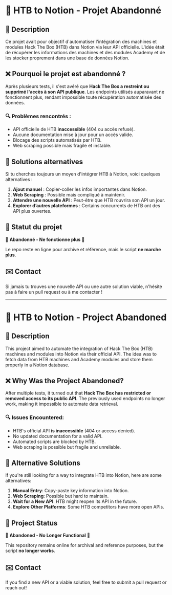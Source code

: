 # 🚀 HTB to Notion - Projet Abandonné

## 📌 Description
Ce projet avait pour objectif d'automatiser l'intégration des machines et modules Hack The Box (HTB) dans Notion via leur API officielle. L'idée était de récupérer les informations des machines et des modules Academy et de les stocker proprement dans une base de données Notion.

## ❌ Pourquoi le projet est abandonné ?
Après plusieurs tests, il s'est avéré que **Hack The Box a restreint ou supprimé l'accès à son API publique**. Les endpoints utilisés auparavant ne fonctionnent plus, rendant impossible toute récupération automatisée des données.

### 🔍 Problèmes rencontrés :
- API officielle de HTB **inaccessible** (404 ou accès refusé).
- Aucune documentation mise à jour pour un accès valide.
- Blocage des scripts automatisés par HTB.
- Web scraping possible mais fragile et instable.

## 🔄 Solutions alternatives
Si tu cherches toujours un moyen d'intégrer HTB à Notion, voici quelques alternatives :
1. **Ajout manuel** : Copier-coller les infos importantes dans Notion.
2. **Web Scraping** : Possible mais compliqué à maintenir.
3. **Attendre une nouvelle API** : Peut-être que HTB rouvrira son API un jour.
4. **Explorer d’autres plateformes** : Certains concurrents de HTB ont des API plus ouvertes.

## 📌 Statut du projet
🚨 **Abandonné - Ne fonctionne plus** 🚨

Le repo reste en ligne pour archive et référence, mais le script **ne marche plus**.

## ✉️ Contact
Si jamais tu trouves une nouvelle API ou une autre solution viable, n'hésite pas à faire un pull request ou à me contacter !

---

# 🚀 HTB to Notion - Project Abandoned  

## 📌 Description  
This project aimed to automate the integration of Hack The Box (HTB) machines and modules into Notion via their official API. The idea was to fetch data from HTB machines and Academy modules and store them properly in a Notion database.  

## ❌ Why Was the Project Abandoned?  
After multiple tests, it turned out that **Hack The Box has restricted or removed access to its public API**. The previously used endpoints no longer work, making it impossible to automate data retrieval.  

### 🔍 Issues Encountered:  
- HTB's official API **is inaccessible** (404 or access denied).  
- No updated documentation for a valid API.  
- Automated scripts are blocked by HTB.  
- Web scraping is possible but fragile and unreliable.  

## 🔄 Alternative Solutions  
If you're still looking for a way to integrate HTB into Notion, here are some alternatives:  
1. **Manual Entry**: Copy-paste key information into Notion.  
2. **Web Scraping**: Possible but hard to maintain.  
3. **Wait for a New API**: HTB might reopen its API in the future.  
4. **Explore Other Platforms**: Some HTB competitors have more open APIs.  

## 📌 Project Status  
🚨 **Abandoned - No Longer Functional** 🚨  

This repository remains online for archival and reference purposes, but the script **no longer works**.  

## ✉️ Contact  
If you find a new API or a viable solution, feel free to submit a pull request or reach out!
